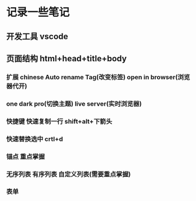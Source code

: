 # 记录一些笔记

## 开发工具 vscode
## 页面结构 html+head+title+body
### 扩展 chinese Auto rename Tag(改变标签) open in browser(浏览器代开)
### one dark pro(切换主题) live server(实时浏览器)
### 快捷键 快速复制一行 shift+alt+下箭头
### 快速替换选中 crtl+d
### 锚点 重点掌握
### 无序列表 有序列表 自定义列表(需要重点掌握)
### 表单